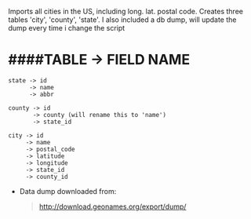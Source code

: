 Imports all cities in the US, including long. lat. postal code. 
Creates three tables 'city', 'county', 'state'. I also included a db dump,
will update the dump every time i change the script

####TABLE -> FIELD NAME
=============================================
	state -> id
		  -> name
		  -> abbr

	county -> id
		   -> county (will rename this to 'name')
		   -> state_id 

	city -> id
		 -> name
		 -> postal_code
		 -> latitude
		 -> longitude
		 -> state_id
		 -> county_id

* Data dump downloaded from:
	> http://download.geonames.org/export/dump/